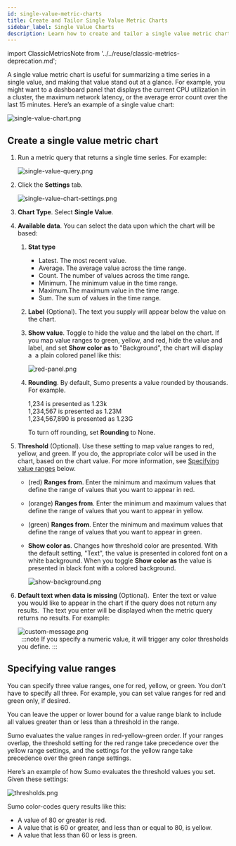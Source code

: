 ```yaml
---
id: single-value-metric-charts
title: Create and Tailor Single Value Metric Charts
sidebar_label: Single Value Charts
description: Learn how to create and tailor a single value metric chart.
---
```


import ClassicMetricsNote from '../../reuse/classic-metrics-deprecation.md';

<ClassicMetricsNote/>

A single value metric chart is useful for summarizing a time series in a single value, and making that value stand out at a glance. For example, you might want to a dashboard panel that displays the current CPU utilization in a cluster, the maximum network latency, or the average error count over the last 15 minutes. Here’s an example of a single value chart: 

![single-value-chart.png](/img/metrics/single-value-chart.png)

## Create a single value metric chart

1. Run a metric query that returns a single time series. For example:  

    ![single-value-query.png](/img/metrics/single-value-query.png)

1. Click the **Settings** tab.   

    ![single-value-chart-settings.png](/img/metrics/single-value-chart-settings-2.png)

1. **Chart Type**. Select **Single Value**.
1. **Available data**. You can select the data upon which the chart
    will be based:
    1. **Stat type**
        * Latest. The most recent value. 
        * Average. The average value across the time range.  
        * Count. The number of values across the time range.
        * Minimum. The minimum value in the time range.
        * Maximum.The maximum value in the time range. 
        * Sum. The sum of values in the time range.
    1. **Label** (Optional). The text you supply will appear below the value on the chart.
    1. **Show value**. Toggle to hide the value and the label on the chart. If you map value ranges to green, yellow, and red, hide the value and label, and set **Show color as** to "Background", the chart will display a  a plain colored panel like this:  

        ![red-panel.png](/img/metrics/red-panel.png)

    1. **Rounding**. By default, Sumo presents a value rounded by thousands. For example.   

        1,234 is presented as 1.23k  
        1,234,567 is presented as 1.23M  
        1,234,567,890 is presented as 1.23G  

        To turn off rounding, set **Rounding** to None.
1. **Threshold** (Optional). Use these setting to map value ranges to red, yellow, and green. If you do, the appropriate color will be used in the chart, based on the chart value. For more information, see [Specifying value ranges](#specifying-value-ranges) below.
    * (red) **Ranges from**. Enter the minimum and maximum values that define the range of values that you want to appear in red.
    * (orange) **Ranges from**. Enter the minimum and maximum values that define the range of values that you want to appear in yellow.
    * (green) **Ranges from**. Enter the minimum and maximum values that define the range of values that you want to appear in green.
    *  **Show color as**. Changes how threshold color are presented. With the default setting, "Text", the value is presented in colored font on a white background. When you toggle **Show color as** the value is presented in black font with a colored background.   

        ![show-background.png](/img/metrics/show-background.png)

1. **Default text when data is missing** (Optional).  Enter the text or value you would like to appear in the chart if the query does not return any results.  The text you enter will be displayed when the metric query returns no results. For example:  

    ![custom-message.png](/img/metrics/custom-message.png)  
     
:::note
If you specify a numeric value, it will trigger any color thresholds you define.
:::

## Specifying value ranges

You can specify three value ranges, one for red, yellow, or green. You don’t have to specify all three. For example, you can set value ranges for red and green only, if desired. 

You can leave the upper or lower bound for a value range blank to include all values greater than or less than a threshold in the range. 

Sumo evaluates the value ranges in red-yellow-green order. If your ranges overlap, the threshold setting for the red range take precedence over the yellow range settings, and the settings for the yellow range take precedence over the green range settings.  

Here’s an example of how Sumo evaluates the threshold values you set. Given these settings:  

![thresholds.png](/img/metrics/thresholds.png)

Sumo color-codes query results like this:

* A value of 80 or greater is red.
* A value that is 60 or greater, and less than or equal to 80, is yellow.
* A value that less than 60 or less is green.
